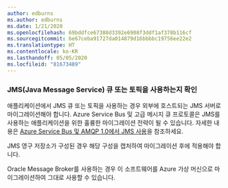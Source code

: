 ```yaml
---
author: edburns
ms.author: edburns
ms.date: 1/21/2020
ms.openlocfilehash: 69bddfce67388d3392e6908f3ddf1af378b116cf
ms.sourcegitcommit: be67ceba91727da014879d16bbbbc19756ee22e2
ms.translationtype: HT
ms.contentlocale: ko-KR
ms.lasthandoff: 05/05/2020
ms.locfileid: "81673489"
---
```

### <a name="determine-whether-java-message-service-jms-queues-or-topics-are-in-use"></a>JMS(Java Message Service) 큐 또는 토픽을 사용하는지 확인

애플리케이션에서 JMS 큐 또는 토픽을 사용하는 경우 외부에 호스트되는 JMS 서버로 마이그레이션해야 합니다. Azure Service Bus 및 고급 메시지 큐 프로토콜은 JMS를 사용하는 애플리케이션을 위한 훌륭한 마이그레이션 전략이 될 수 있습니다. 자세한 내용은 [Azure Service Bus 및 AMQP 1.0에서 JMS 사용](/azure/service-bus-messaging/service-bus-java-how-to-use-jms-api-amqp)을 참조하세요.

JMS 영구 저장소가 구성된 경우 해당 구성을 캡처하여 마이그레이션 후에 적용해야 합니다.

Oracle Message Broker를 사용하는 경우 이 소프트웨어를 Azure 가상 머신으로 마이그레이션하여 그대로 사용할 수 있습니다.
